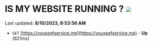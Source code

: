 # IS MY WEBSITE RUNNING ? [![](https://img.shields.io/static/v1?label=Sponsor&message=%E2%9D%A4&logo=GitHub&color=%23fe8e86)](https://github.com/sponsors/<username>)

Last updated: **8/10/2023, 8:53:56 AM**

- `GET` [https://youssefservice.me](https://youssefservice.me) - **Up** (821ms)
